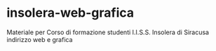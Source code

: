 # insolera-web-grafica
Materiale per Corso di formazione studenti I.I.S.S. Insolera di Siracusa indirizzo web e grafica
